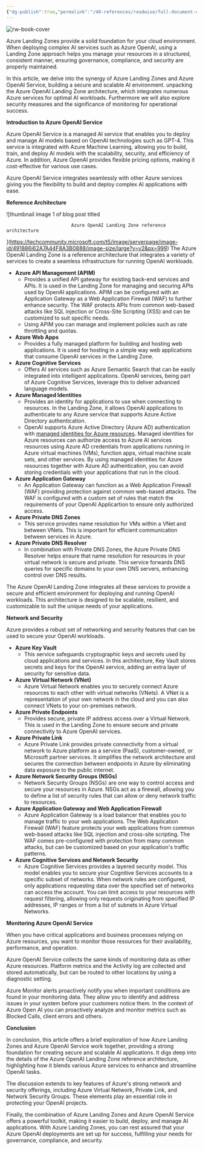```yaml
---
{"dg-publish":true,"permalink":"/40-references/readwise/full-document-contents/azure-open-ai-landing-zone-reference-architecture/","tags":["rw/articles"]}
---
```


![rw-book-cover](https://techcommunity.microsoft.com/t5/image/serverpage/image-id/491886i62A7A44F8A3B0888/image-size/large?v=v2&px=999)

Azure Landing Zones provide a solid foundation for your cloud environment. When deploying complex AI services such as Azure OpenAI, using a Landing Zone approach helps you manage your resources in a structured, consistent manner, ensuring governance, compliance, and security are properly maintained.

In this article, we delve into the synergy of Azure Landing Zones and Azure OpenAI Service, building a secure and scalable AI environment. unpacking the Azure OpenAI Landing Zone architecture, which integrates numerous Azure services for optimal AI workloads. Furthermore we will also explore security measures and the significance of monitoring for operational success.

**Introduction to Azure OpenAI Service**

Azure OpenAI Service is a managed AI service that enables you to deploy and manage AI models based on OpenAI technologies such as GPT-4. This service is integrated with Azure Machine Learning, allowing you to build, train, and deploy AI models with the scalability, security, and efficiency of Azure. In addition, Azure OpenAI provides flexible pricing options, making it cost-effective for various use cases.

Azure OpenAI Service integrates seamlessly with other Azure services giving you the flexibility to build and deploy complex AI applications with ease.

**Reference Architecture**

![thumbnail image 1 of blog post titled 
	
	
	 
	
	
	
				
		
			
				
						
							Azure OpenAI Landing Zone reference architecture
							
						
					
			
		
	
			
	
	
	
	
	
](https://techcommunity.microsoft.com/t5/image/serverpage/image-id/491886i62A7A44F8A3B0888/image-size/large?v=v2&px=999)
The Azure OpenAI Landing Zone is a reference architecture that integrates a variety of services to create a seamless infrastructure for running OpenAI workloads.

* **Azure API Management (APIM)**
	+ Provides a unified API gateway for existing back-end services and APIs. It is used in the Landing Zone for managing and securing APIs used by OpenAI applications. APIM can be configured with an Application Gateway as a Web Application Firewall (WAF) to further enhance security. The WAF protects APIs from common web-based attacks like SQL injection or Cross-Site Scripting (XSS) and can be customized to suit specific needs.
	+ Using APIM you can manage and implement policies such as rate throttling and quotas.
* **Azure Web Apps**
	+ Provides a fully managed platform for building and hosting web applications. It is used for hosting in a simple way web applications that consume OpenAI services in the Landing Zone.
* **Azure Cognitive Services**
	+ Offers AI services such as Azure Semantic Search that can be easily integrated into intelligent applications. OpenAI services, being part of Azure Cognitive Services, leverage this to deliver advanced language models.
* **Azure Managed Identities**
	+ Provides an identity for applications to use when connecting to resources. In the Landing Zone, it allows OpenAI applications to authenticate to any Azure service that supports Azure Active Directory authentication.
	+ OpenAI supports Azure Active Directory (Azure AD) authentication with [managed identities for Azure resources](https://learn.microsoft.com/en-us/azure/active-directory/managed-identities-azure-resources/overview). Managed identities for Azure resources can authorize access to Azure AI services resources using Azure AD credentials from applications running in Azure virtual machines (VMs), function apps, virtual machine scale sets, and other services. By using managed identities for Azure resources together with Azure AD authentication, you can avoid storing credentials with your applications that run in the cloud.
* **Azure Application Gateway**
	+ An Application Gateway can function as a Web Application Firewall (WAF) providing protection against common web-based attacks. The WAF is configured with a custom set of rules that match the requirements of your OpenAI Applicartion to ensure only authorized access.
* **Azure Private DNS Zones**
	+ This service provides name resolution for VMs within a VNet and between VNets. This is important for efficient communication between services in Azure.
* **Azure Private DNS Resolver**
	+ In combination with Private DNS Zones, the Azure Private DNS Resolver helps ensure that name resolution for resources in your virtual network is secure and private. This service forwards DNS queries for specific domains to your own DNS servers, enhancing control over DNS results.

The Azure OpenAI Landing Zone integrates all these services to provide a secure and efficient environment for deploying and running OpenAI workloads. This architecture is designed to be scalable, resilient, and customizable to suit the unique needs of your applications.

**Network and Security**

Azure provides a robust set of networking and security features that can be used to secure your OpenAI workloads.

* **Azure Key Vault**
	+ This service safeguards cryptographic keys and secrets used by cloud applications and services. In this architecture, Key Vault stores secrets and keys for the OpenAI service, adding an extra layer of security for sensitive data.
* **Azure Virtual Network (VNet)**
	+ Azure Virtual Network enables you to securely connect Azure resources to each other with virtual networks (VNets). A VNet is a representation of your own network in the cloud and you can also connect VNets to your on-premises network.
* **Azure Private Endpoints**
	+ Provides secure, private IP address access over a Virtual Network. This is used in the Landing Zone to ensure secure and private connectivity to Azure OpenAI services.
* **Azure Private Link**
	+ Azure Private Link provides private connectivity from a virtual network to Azure platform as a service (PaaS), customer-owned, or Microsoft partner services. It simplifies the network architecture and secures the connection between endpoints in Azure by eliminating data exposure to the public internet.
* **Azure Network Security Groups (NSGs)**
	+ Network Security Groups (NSGs) are one way to control access and secure your resources in Azure. NSGs act as a firewall, allowing you to define a list of security rules that can allow or deny network traffic to resources.
* **Azure Application Gateway and Web Application Firewall**
	+ Azure Application Gateway is a load balancer that enables you to manage traffic to your web applications. The Web Application Firewall (WAF) feature protects your web applications from common web-based attacks like SQL injection and cross-site scripting. The WAF comes pre-configured with protection from many common attacks, but can be customized based on your application's traffic patterns.
* **Azure Cognitive Services and Network Security**
	+ Azure Cognitive Services provides a layered security model. This model enables you to secure your Cognitive Services accounts to a specific subset of networks. When network rules are configured, only applications requesting data over the specified set of networks can access the account. You can limit access to your resources with request filtering, allowing only requests originating from specified IP addresses, IP ranges or from a list of subnets in Azure Virtual Networks.

**Monitoring Azure OpenAI Service**

When you have critical applications and business processes relying on Azure resources, you want to monitor those resources for their availability, performance, and operation.

Azure OpenAI Service collects the same kinds of monitoring data as other Azure resources. Platform metrics and the Activity log are collected and stored automatically, but can be routed to other locations by using a diagnostic setting.

Azure Monitor alerts proactively notify you when important conditions are found in your monitoring data. They allow you to identify and address issues in your system before your customers notice them. In the context of Azure Open AI you can proactively analyze and monitor metrics such as Blocked Calls, client errors and others.

**Conclusion**

In conclusion, this article offers a brief exploration of how Azure Landing Zones and Azure OpenAI Service work together, providing a strong foundation for creating secure and scalable AI applications. It digs deep into the details of the Azure OpenAI Landing Zone reference architecture, highlighting how it blends various Azure services to enhance and streamline OpenAI tasks.

The discussion extends to key features of Azure's strong network and security offerings, including Azure Virtual Network, Private Link, and Network Security Groups. These elements play an essential role in protecting your OpenAI projects.

Finally, the combination of Azure Landing Zones and Azure OpenAI Service offers a powerful toolkit, making it easier to build, deploy, and manage AI applications. With Azure Landing Zones, you can rest assured that your Azure OpenAI deployments are set up for success, fulfilling your needs for governance, compliance, and security.
